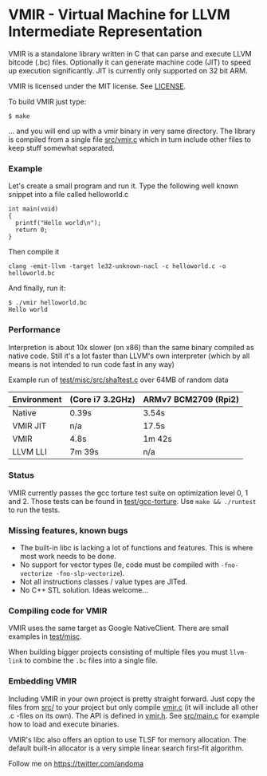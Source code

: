 # VMIR - Virtual Machine for LLVM Intermediate Representation

VMIR is a standalone library written in C that can parse and execute LLVM bitcode (.bc) files. Optionally it can generate machine code (JIT) to speed up execution significantly. JIT is currently only supported on 32 bit ARM.

VMIR is licensed under the MIT license. See [LICENSE](LICENSE).

To build VMIR just type:
```
$ make
```
... and you will end up with a vmir binary in very same directory.
The library is compiled from a single file [src/vmir.c](src/vmir.c) which in turn include other files to keep stuff somewhat separated.

### Example
Let's create a small program and run it. Type the following well known snippet into a file called helloworld.c
```
int main(void)
{
  printf("Hello world\n");
  return 0;
}
```
Then compile it
```
clang -emit-llvm -target le32-unknown-nacl -c helloworld.c -o helloworld.bc
```
And finally, run it:
```
$ ./vmir helloworld.bc
Hello world
```

### Performance

Interpretion is about 10x slower (on x86) than the same binary compiled as native code. Still it's a lot faster than LLVM's own interpreter (which by all means is not intended to run code fast in any way)

Example run of [test/misc/src/sha1test.c](test/misc/src/sha1test.c)  over 64MB of random data

Environment | (Core i7 3.2GHz) | ARMv7 BCM2709 (Rpi2)
--- | --- | ---
Native | 0.39s | 3.54s
VMIR JIT | n/a | 17.5s
VMIR | 4.8s | 1m 42s
LLVM LLI | 7m 39s | n/a


### Status

VMIR currently passes the gcc torture test suite on optimization level 0, 1 and 2. Those tests can be found in [test/gcc-torture](test/gcc-torture). Use `make && ./runtest` to run the tests.


### Missing features, known bugs

* The built-in libc is lacking a lot of functions and features. This is where most work needs to be done.
* No support for vector types (Ie, code must be compiled with `-fno-vectorize -fno-slp-vectorize`).
* Not all instructions classes / value types are JITed.
* No C++ STL solution. Ideas welcome...


### Compiling code for VMIR

VMIR uses the same target as Google NativeClient. There are small examples in [test/misc](test/misc).

When building bigger projects consisting of multiple files you must `llvm-link` to combine the `.bc` files into a single file.


### Embedding VMIR

Including VMIR in your own project is pretty straight forward. Just copy the files from [src/](src/) to your project but only compile [vmir.c](src/vmir.c) (it will include all other .c -files on its own). The API is defined in [vmir.h](src/vmir.h). See [src/main.c](src/main.c) for example how to load and execute binaries.

VMIR's libc also offers an option to use TLSF for memory allocation. The default built-in allocator is a very simple linear search first-fit algorithm.

Follow me on https://twitter.com/andoma
